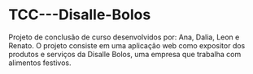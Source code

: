 # TCC---Disalle-Bolos
Projeto de conclusão de curso desenvolvidos por: Ana, Dalia, Leon e Renato. O projeto consiste em uma aplicação web como expositor dos produtos e serviços da Disalle Bolos, uma empresa que trabalha com alimentos festivos.
